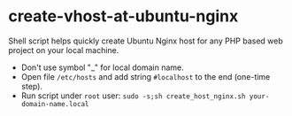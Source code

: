 # create-vhost-at-ubuntu-nginx

Shell script helps quickly create Ubuntu Nginx host for any PHP based web project on your local machine.

- Don't use symbol "_" for local domain name.
- Open file `/etc/hosts` and add string `#localhost` to the end (one-time step).
- Run script under `root` user: `sudo -s;sh create_host_nginx.sh your-domain-name.local`
